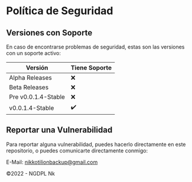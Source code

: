 # Política de Seguridad

## Versiones con Soporte

En caso de encontrarse problemas de seguridad, estas son las versiones con un soporte activo:

|     Versión      |    Tiene Soporte   |
| ---------------- | ------------------ |
|  Alpha Releases  |         :x:        |
|   Beta Releases  |         :x:        |
| Pre v0.0.1.4-Stable  |         :x:        |
| v0.0.1.4-Stable  | :heavy_check_mark: |

## Reportar una Vulnerabilidad

Para reportar alguna vulnerabilidad, puedes hacerlo directamente en este repositorio, o puedes comunicarte directamente conmigo:

E-Mail: nikkotilionbackup@gmail.com

©2022 - NGDPL Nk
